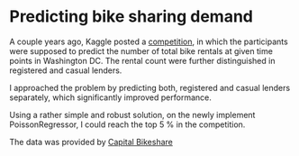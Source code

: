 # Predicting bike sharing demand

A couple years ago, Kaggle posted a [competition](https://www.kaggle.com/c/bike-sharing-demand/overview/description "Link to Kaggle competition"), in which the participants were supposed to predict the number of total bike rentals at given time points in Washington DC. The rental count were further distinguished in registered and casual lenders. 

I approached the problem by predicting both, registered and casual lenders separately, which significantly improved performance. 

Using a rather simple and robust solution, on the newly implement PoissonRegressor, I could reach the top 5 % in the competition. 

The data was provided by [Capital Bikeshare](https://www.capitalbikeshare.com/system-data)
